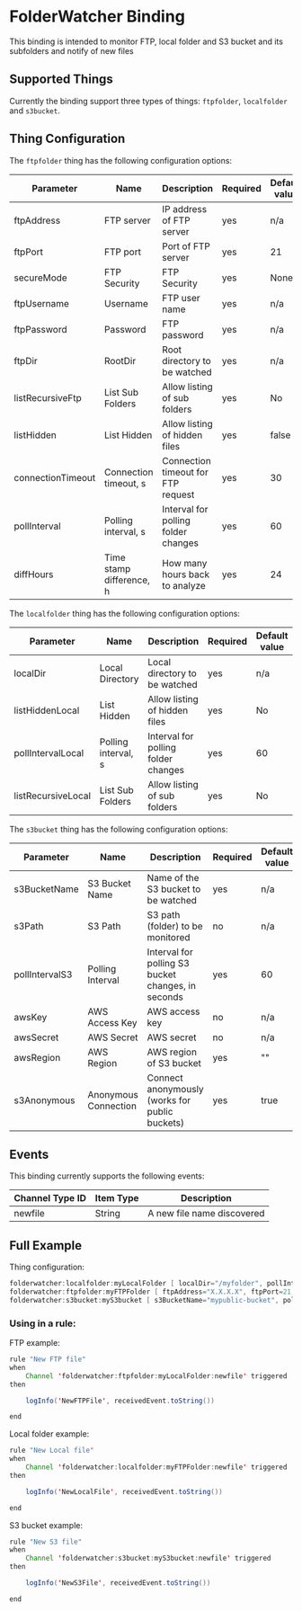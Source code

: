 # FolderWatcher Binding

This binding is intended to monitor FTP, local folder and S3 bucket and its subfolders and notify of new files

## Supported Things

Currently the binding support three types of things: `ftpfolder`, `localfolder` and `s3bucket`.

## Thing Configuration

The `ftpfolder` thing has the following configuration options:

| Parameter         | Name                     | Description                         | Required | Default value |
|-------------------|--------------------------|-------------------------------------|----------|---------------|
| ftpAddress        | FTP server               | IP address of FTP server            | yes      | n/a           |
| ftpPort           | FTP port                 | Port of FTP server                  | yes      | 21            |
| secureMode        | FTP Security             | FTP Security                        | yes      | None          |
| ftpUsername       | Username                 | FTP user name                       | yes      | n/a           |
| ftpPassword       | Password                 | FTP password                        | yes      | n/a           |
| ftpDir            | RootDir                  | Root directory to be watched        | yes      | n/a           |
| listRecursiveFtp  | List Sub Folders         | Allow listing of sub folders        | yes      | No            |
| listHidden        | List Hidden              | Allow listing of hidden files       | yes      | false         |
| connectionTimeout | Connection timeout, s    | Connection timeout for FTP request  | yes      | 30            |
| pollInterval      | Polling interval, s      | Interval for polling folder changes | yes      | 60            |
| diffHours         | Time stamp difference, h | How many hours back to analyze      | yes      | 24            |

The `localfolder` thing has the following configuration options:

| Parameter          | Name                | Description                         | Required | Default value |
|--------------------|---------------------|-------------------------------------|----------|---------------|
| localDir           | Local Directory     | Local directory to be watched       | yes      | n/a           |
| listHiddenLocal    | List Hidden         | Allow listing of hidden files       | yes      | No            |
| pollIntervalLocal  | Polling interval, s | Interval for polling folder changes | yes      | 60            |
| listRecursiveLocal | List Sub Folders    | Allow listing of sub folders        | yes      | No            |

The `s3bucket` thing has the following configuration options:

| Parameter      | Name                 | Description                                        | Required | Default value |
|----------------|----------------------|----------------------------------------------------|----------|---------------|
| s3BucketName   | S3 Bucket Name       | Name of the S3 bucket to be watched                | yes      | n/a           |
| s3Path         | S3 Path              | S3 path (folder) to be monitored                   | no       | n/a           |
| pollIntervalS3 | Polling Interval     | Interval for polling S3 bucket changes, in seconds | yes      | 60            |
| awsKey         | AWS Access Key       | AWS access key                                     | no       | n/a           |
| awsSecret      | AWS Secret           | AWS secret                                         | no       | n/a           |
| awsRegion      | AWS Region           | AWS region of S3 bucket                            | yes      | ""            |
| s3Anonymous    | Anonymous Connection | Connect anonymously (works for public buckets)     | yes      | true          |
## Events

This binding currently supports the following events:

| Channel Type ID | Item Type | Description                |
|-----------------|-----------|----------------------------|
| newfile         | String    | A new file name discovered |

## Full Example

Thing configuration:

```java
folderwatcher:localfolder:myLocalFolder [ localDir="/myfolder", pollIntervalLocal=60, listHiddenLocal="false", listRecursiveLocal="false" ]
folderwatcher:ftpfolder:myFTPFolder [ ftpAddress="X.X.X.X", ftpPort=21, secureMode="EXPLICIT", ftpUsername="username", ftpPassword="password",ftpDir="/myfolder/",listHidden="true",listRecursiveFtp="true",connectionTimeout=33,pollInterval=66,diffHours=25]
folderwatcher:s3bucket:myS3bucket [ s3BucketName="mypublic-bucket", pollIntervalS3=60, awsRegion="us-west-1", s3Anonymous="true" ]

```

### Using in a rule:

FTP example:

```java
rule "New FTP file"
when 
    Channel 'folderwatcher:ftpfolder:myLocalFolder:newfile' triggered
then

    logInfo('NewFTPFile', receivedEvent.toString())

end
```

Local folder example:

```java
rule "New Local file"
when 
    Channel 'folderwatcher:localfolder:myFTPFolder:newfile' triggered
then

    logInfo('NewLocalFile', receivedEvent.toString())

end
```

S3 bucket example:

```java
rule "New S3 file"
when 
    Channel 'folderwatcher:s3bucket:myS3bucket:newfile' triggered
then

    logInfo('NewS3File', receivedEvent.toString())

end
```
